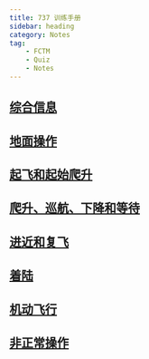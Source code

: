 ```yaml
---
title: 737 训练手册
sidebar: heading
category: Notes
tag:
    - FCTM
    - Quiz
    - Notes
---
```


## [综合信息](./737/FCTM-01.html)

## [地面操作](./737/FCTM-02.html)

## [起飞和起始爬升](./737/FCTM-03.html)

## [爬升、巡航、下降和等待](./737/FCTM-04.html)

## [进近和复飞](./737/FCTM-05.html)

## [着陆](./737/FCTM-06.html)

## [机动飞行](./737/FCTM-07.html)

## [非正常操作](./737/FCTM-08.html)

